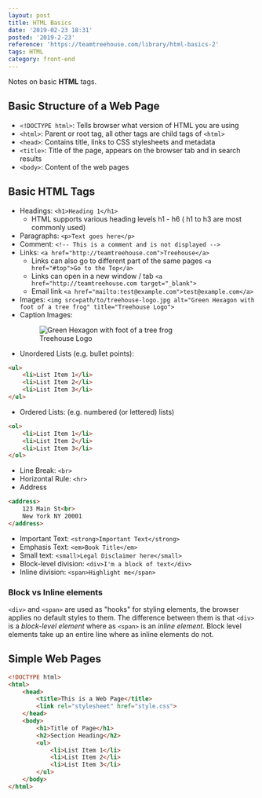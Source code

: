 ```yaml
---
layout: post
title: HTML Basics
date: '2019-02-23 18:31'
posted: '2019-2-23'
reference: 'https://teamtreehouse.com/library/html-basics-2'
tags: HTML
category: front-end
---
```


Notes on basic **HTML** tags.

## Basic Structure of a Web Page
- `<!DOCTYPE html>`: Tells browser what version of HTML you are using
- `<html>`: Parent or root tag, all other tags are child tags of `<html>`
- `<head>`: Contains title, links to CSS stylesheets and metadata
- `<title>`: Title of the page, appears on the browser tab and in search results
- `<body>`: Content of the web pages

## Basic HTML Tags
- Headings: `<h1>Heading 1</h1>`
    - HTML supports various heading levels h1 - h6 ( h1 to h3 are most commonly used)
- Paragraphs: `<p>Text goes here</p>`
- Comment: `<!-- This is a comment and is not displayed -->`
- Links: `<a href="http://teamtreehouse.com">Treehouse</a>`
    - Links can also go to different part of the same pages
    `<a href="#top">Go to the Top</a>`
    - Links can open in a new window / tab
    `<a href="http://teamtreehouse.com target="_blank">`
    - Email link
    `<a href="mailto:test@example.com">test@example.com</a>`
- Images: `<img src=path/to/treehouse-logo.jpg alt="Green Hexagon with foot of a tree frog" title="Treehouse Logo">`
- Caption Images:
    <figure>
        <img src=path/to/treehouse-logo.jpg alt="Green Hexagon with foot of a tree frog">
        <figcaption>Treehouse Logo</figcation>
    </figure>
- Unordered Lists (e.g. bullet points):

```html
<ul>
    <li>List Item 1</li>
    <li>List Item 2</li>
    <li>List Item 3</li>
</ul>
```

- Ordered Lists: (e.g. numbered (or lettered) lists)

```html
<ol>
    <li>List Item 1</li>
    <li>List Item 2</li>
    <li>List Item 3</li>
</ol>
```

- Line Break: `<br>`
- Horizontal Rule: `<hr>`
- Address

```html
<address>
    123 Main St<br>
    New York NY 20001
</address>
```

- Important Text: `<strong>Important Text</strong>`
- Emphasis Text: `<em>Book Title</em>`
- Small text: `<small>Legal Disclaimer here</small>`
- Block-level division: `<div>I'm a block of text</div>`
- Inline division: `<span>Highlight me</span>`

### Block vs Inline elements
`<div>` and `<span>` are used as "hooks" for styling elements, the browser applies no default styles to them. The difference between them is that `<div>` is a *block-level element* where as `<span>` is an *inline element*. Block level elements take up an entire line where as inline elements do not.

## Simple Web Pages

```html
<!DOCTYPE html>
<html>
    <head>
        <title>This is a Web Page</title>
        <link rel="stylesheet" href="style.css">
    </head>
    <body>
        <h1>Title of Page</h1>
        <h2>Section Heading</h2>
        <ul>
            <li>List Item 1</li>
            <li>List Item 2</li>
            <li>List Item 3</li>
        </ul>
    </body>
</html>
```
